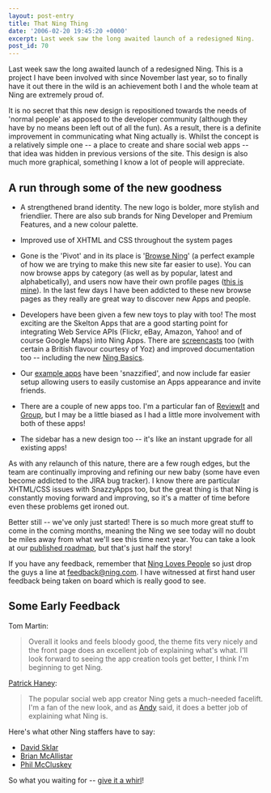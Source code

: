 ```yaml
---
layout: post-entry
title: That Ning Thing
date: '2006-02-20 19:45:20 +0000'
excerpt: Last week saw the long awaited launch of a redesigned Ning.
post_id: 70
---
```

Last week saw the long awaited launch of a redesigned Ning. This is a project I have been involved with since November last year, so to finally have it out there in the wild is an achievement both I and the whole team at Ning are extremely proud of.

It is no secret that this new design is repositioned towards the needs of 'normal people' as apposed to the developer community (although they have by no means been left out of all the fun). As a result, there is a definite improvement in communicating what Ning actually is. Whilst the concept is a relatively simple one -- a place to create and share social web apps -- that idea was hidden in previous versions of the site. This design is also much more graphical, something I know a lot of people will appreciate.

## A run through some of the new goodness
* A strengthened brand identity. The new logo is bolder, more stylish and friendlier. There are also sub brands for Ning Developer and Premium Features, and a new colour palette.

* Improved use of XHTML and CSS throughout the system pages

* Gone is the 'Pivot' and in its place is '[Browse Ning][1]' (a perfect example of how we are trying to make this new site far easier to use). You can now browse apps by category (as well as by popular, latest and alphabetically), and users now have their own profile pages ([this is mine][2]). In the last few days I have been addicted to these new browse pages as they really are great way to discover new Apps and people.

* Developers have been given a few new toys to play with too!  The most exciting are the Skelton Apps that are a good starting point for integrating Web Service APIs (Flickr, eBay, Amazon, Yahoo! and of course Google Maps) into Ning Apps. There are [screencasts][3] too (with certain a British flavour courtesy of Yoz) and improved documentation too -- including the new [Ning Basics][4].

* Our [example apps][5] have been 'snazzified', and now include far easier setup allowing users to easily customise an Apps appearance and invite friends.

* There are a couple of new apps too. I'm a particular fan of [ReviewIt][6] and [Group][7], but I may be a little biased as I had a little more involvement with both of these apps!

*  The sidebar has a new design too -- it's like an instant upgrade for all existing apps!

As with any relaunch of this nature, there are a few rough edges, but the team are continually improving and refining our new baby (some have even become addicted to the JIRA bug tracker). I know there are particular XHTML/CSS issues with SnazzyApps too, but the great thing is that Ning is constantly moving forward and improving, so it's a matter of time before even these problems get ironed out.

Better still -- we've only just started! There is so much more great stuff to come in the coming months, meaning the Ning we see today will no doubt be miles away from what we'll see this time next year. You can take a look at our [published roadmap][8], but that's just half the story!

If you have any feedback, remember that [Ning Loves People][9] so just drop the guys a line at <feedback@ning.com>. I have witnessed at first hand user feedback being taken on board which is really good to see.

## Some Early Feedback
Tom Martin:

> Overall it looks and feels bloody good, the theme fits very nicely and the front page does an excellent job of explaining what's what. I'll look forward to seeing the app creation tools get better, I think I'm beginning to get Ning.

[Patrick Haney][11]:

> The popular social web app creator Ning gets a much-needed facelift. I'm a fan of the new look, and as [Andy][10] said, it does a better job of explaining what Ning is.

Here's what other Ning staffers have to say:

* [David Sklar](http://www.sklar.com/blog/archives/83-New-Ning-Release!.html)
* [Brian McAllistar](http://kasparov.skife.org/blog/work/ning-now-with-prettiness.html)
* [Phil McCluskey](http://philmccluskey.com/2006/02/19/a-new-ning/)

So what you waiting for -- [give it a whirl](http://www.ning.com/)!

[1]: http://browse.ning.com/
[2]: http://browse.ning.com/any/fourtwo/any/any
[3]: http://www.ning.com/screencasts.html
[4]: http://documentation.ning.com/sections/basics.php
[5]: http://www.ning.com/?view=xapps
[6]: http://reviewit.ning.com/
[7]: http://group.ning.com/
[8]: http://documentation.ning.com/sections/roadmap.php
[9]: http://www.valleywag.com/tech/marc-andreessen/ning-hates-loves-meeting-customers-155242.php
[10]: http://waxy.org/
[11]: http://patrickhaney.com/